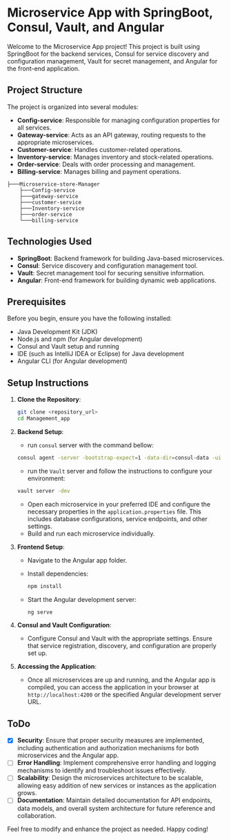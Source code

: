 # Microservice App with SpringBoot, Consul, Vault, and Angular

Welcome to the Microservice App project! This project is built using SpringBoot for the backend services, Consul for service discovery and configuration management, Vault for secret management, and Angular for the front-end application.
## Project Structure

The project is organized into several modules:

- **Config-service**: Responsible for managing configuration properties for all services.
- **Gateway-service**: Acts as an API gateway, routing requests to the appropriate microservices.
- **Customer-service**: Handles customer-related operations.
- **Inventory-service**: Manages inventory and stock-related operations.
- **Order-service**: Deals with order processing and management.
- **Billing-service**: Manages billing and payment operations.

```
├───Microservice-store-Manager
    ├───Config-service
    ├───gateway-service
    ├───customer-service
    ├───Inventory-service
    ├───order-service
    └───billing-service
```

## Technologies Used

- **SpringBoot**: Backend framework for building Java-based microservices.
- **Consul**: Service discovery and configuration management tool.
- **Vault**: Secret management tool for securing sensitive information.
- **Angular**: Front-end framework for building dynamic web applications.

## Prerequisites

Before you begin, ensure you have the following installed:

- Java Development Kit (JDK)
- Node.js and npm (for Angular development)
- Consul and Vault setup and running
- IDE (such as IntelliJ IDEA or Eclipse) for Java development
- Angular CLI (for Angular development)

## Setup Instructions

1. **Clone the Repository**:

    ```bash
    git clone <repository_url>
    cd Management_app
    ```

2. **Backend Setup**:
    - run `consul` server with the command bellow:
    ```bash
    consul agent -server -bootstrap-expect=1 -data-dir=consul-data -ui -bind=<YOUR IP@>
   ```
    - run the `Vault` server and follow the instructions to configure your environment:
    ```bash
    vault server -dev
    ```
    - Open each microservice in your preferred IDE and configure the necessary properties in the `application.properties` file. This includes database configurations, service endpoints, and other settings.
    - Build and run each microservice individually.

3. **Frontend Setup**:

    - Navigate to the Angular app folder.
    - Install dependencies:

        ```bash
        npm install
        ```

    - Start the Angular development server:

        ```bash
        ng serve
        ```

4. **Consul and Vault Configuration**:

    - Configure Consul and Vault with the appropriate settings. Ensure that service registration, discovery, and configuration are properly set up.

5. **Accessing the Application**:

    - Once all microservices are up and running, and the Angular app is compiled, you can access the application in your browser at `http://localhost:4200` or the specified Angular development server URL.

## ToDo

- [x] **Security**: Ensure that proper security measures are implemented, including authentication and authorization mechanisms for both microservices and the Angular app.
- [ ] **Error Handling**: Implement comprehensive error handling and logging mechanisms to identify and troubleshoot issues effectively.
- [ ] **Scalability**: Design the microservices architecture to be scalable, allowing easy addition of new services or instances as the application grows.
- [ ] **Documentation**: Maintain detailed documentation for API endpoints, data models, and overall system architecture for future reference and collaboration.

Feel free to modify and enhance the project as needed. Happy coding!
